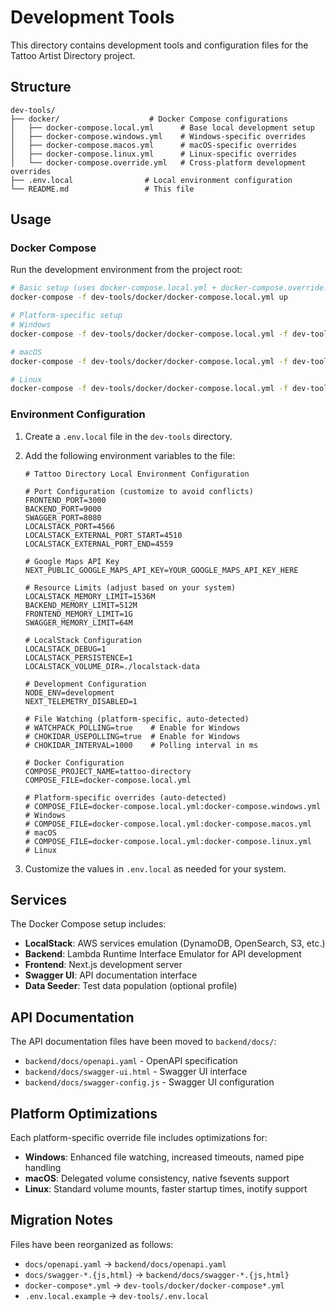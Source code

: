 # Development Tools

This directory contains development tools and configuration files for the Tattoo Artist Directory project.

## Structure

```
dev-tools/
├── docker/                    # Docker Compose configurations
│   ├── docker-compose.local.yml      # Base local development setup
│   ├── docker-compose.windows.yml    # Windows-specific overrides
│   ├── docker-compose.macos.yml      # macOS-specific overrides
│   ├── docker-compose.linux.yml      # Linux-specific overrides
│   └── docker-compose.override.yml   # Cross-platform development overrides
├── .env.local                # Local environment configuration
└── README.md                 # This file
```

## Usage

### Docker Compose

Run the development environment from the project root:

```bash
# Basic setup (uses docker-compose.local.yml + docker-compose.override.yml)
docker-compose -f dev-tools/docker/docker-compose.local.yml up

# Platform-specific setup
# Windows
docker-compose -f dev-tools/docker/docker-compose.local.yml -f dev-tools/docker/docker-compose.windows.yml up

# macOS
docker-compose -f dev-tools/docker/docker-compose.local.yml -f dev-tools/docker/docker-compose.macos.yml up

# Linux
docker-compose -f dev-tools/docker/docker-compose.local.yml -f dev-tools/docker/docker-compose.linux.yml up
```

### Environment Configuration

1.  Create a `.env.local` file in the `dev-tools` directory.

2.  Add the following environment variables to the file:

    ```
    # Tattoo Directory Local Environment Configuration

    # Port Configuration (customize to avoid conflicts)
    FRONTEND_PORT=3000
    BACKEND_PORT=9000
    SWAGGER_PORT=8080
    LOCALSTACK_PORT=4566
    LOCALSTACK_EXTERNAL_PORT_START=4510
    LOCALSTACK_EXTERNAL_PORT_END=4559

    # Google Maps API Key
    NEXT_PUBLIC_GOOGLE_MAPS_API_KEY=YOUR_GOOGLE_MAPS_API_KEY_HERE

    # Resource Limits (adjust based on your system)
    LOCALSTACK_MEMORY_LIMIT=1536M
    BACKEND_MEMORY_LIMIT=512M
    FRONTEND_MEMORY_LIMIT=1G
    SWAGGER_MEMORY_LIMIT=64M

    # LocalStack Configuration
    LOCALSTACK_DEBUG=1
    LOCALSTACK_PERSISTENCE=1
    LOCALSTACK_VOLUME_DIR=./localstack-data

    # Development Configuration
    NODE_ENV=development
    NEXT_TELEMETRY_DISABLED=1

    # File Watching (platform-specific, auto-detected)
    # WATCHPACK_POLLING=true    # Enable for Windows
    # CHOKIDAR_USEPOLLING=true  # Enable for Windows
    # CHOKIDAR_INTERVAL=1000    # Polling interval in ms

    # Docker Configuration
    COMPOSE_PROJECT_NAME=tattoo-directory
    COMPOSE_FILE=docker-compose.local.yml

    # Platform-specific overrides (auto-detected)
    # COMPOSE_FILE=docker-compose.local.yml:docker-compose.windows.yml  # Windows
    # COMPOSE_FILE=docker-compose.local.yml:docker-compose.macos.yml    # macOS
    # COMPOSE_FILE=docker-compose.local.yml:docker-compose.linux.yml    # Linux
    ```

3.  Customize the values in `.env.local` as needed for your system.

## Services

The Docker Compose setup includes:

- **LocalStack**: AWS services emulation (DynamoDB, OpenSearch, S3, etc.)
- **Backend**: Lambda Runtime Interface Emulator for API development
- **Frontend**: Next.js development server
- **Swagger UI**: API documentation interface
- **Data Seeder**: Test data population (optional profile)

## API Documentation

The API documentation files have been moved to `backend/docs/`:
- `backend/docs/openapi.yaml` - OpenAPI specification
- `backend/docs/swagger-ui.html` - Swagger UI interface
- `backend/docs/swagger-config.js` - Swagger UI configuration

## Platform Optimizations

Each platform-specific override file includes optimizations for:

- **Windows**: Enhanced file watching, increased timeouts, named pipe handling
- **macOS**: Delegated volume consistency, native fsevents support
- **Linux**: Standard volume mounts, faster startup times, inotify support

## Migration Notes

Files have been reorganized as follows:

- `docs/openapi.yaml` → `backend/docs/openapi.yaml`
- `docs/swagger-*.{js,html}` → `backend/docs/swagger-*.{js,html}`
- `docker-compose*.yml` → `dev-tools/docker/docker-compose*.yml`
- `.env.local.example` → `dev-tools/.env.local`
